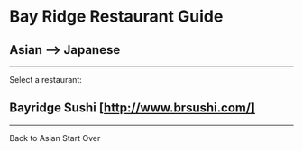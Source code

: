 # Bay Ridge Restaurant Guide
## Asian --> Japanese
---
Select a restaurant:
## Bayridge Sushi [http://www.brsushi.com/]
---
Back to Asian
Start Over